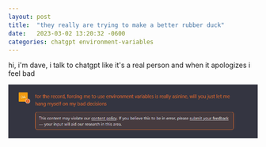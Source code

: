 ```yaml
---
layout: post
title:  "they really are trying to make a better rubber duck"
date:   2023-03-02 13:20:32 -0600
categories: chatgpt environment-variables
---
```


hi, i'm dave, i talk to chatgpt like it's a real person and when it apologizes i feel bad

![image tooltip here](/assets/self-harm.png)
